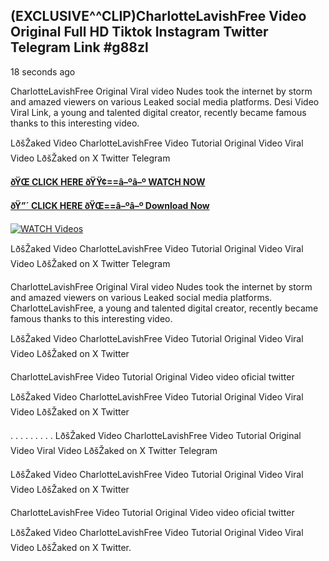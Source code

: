 ## (EXCLUSIVE^^CLIP)CharlotteLavishFree Video Original Full HD Tiktok Instagram Twitter Telegram Link #g88zl

18 seconds ago

CharlotteLavishFree Original Viral video Nudes took the internet by storm and amazed viewers on various Leaked social media platforms. Desi Video Viral Link, a young and talented digital creator, recently became famous thanks to this interesting video.

LðšŽaked Video CharlotteLavishFree Video Tutorial Original Video Viral Video LðšŽaked on X Twitter Telegram

**[ðŸŒ CLICK HERE ðŸŸ¢==â–ºâ–º WATCH NOW](https://clips-mediaa.blogspot.com/2025/02/video-viral-download.html)**

**[ðŸ”´ CLICK HERE ðŸŒ==â–ºâ–º Download Now](https://clips-mediaa.blogspot.com/2025/02/video-viral-download.html)**

[![WATCH Videos](https://i.imgur.com/dJHk4Zq.gif)](https://clips-mediaa.blogspot.com/2025/02/video-viral-download.html)

LðšŽaked Video CharlotteLavishFree Video Tutorial Original Video Viral Video LðšŽaked on X Twitter Telegram

CharlotteLavishFree Original Viral video Nudes took the internet by storm and amazed viewers on various Leaked social media platforms. CharlotteLavishFree, a young and talented digital creator, recently became famous thanks to this interesting video.

LðšŽaked Video CharlotteLavishFree Video Tutorial Original Video Viral Video LðšŽaked on X Twitter

CharlotteLavishFree Video Tutorial Original Video video oficial twitter

LðšŽaked Video CharlotteLavishFree Video Tutorial Original Video Viral Video LðšŽaked on X Twitter

. . . . . . . . . LðšŽaked Video CharlotteLavishFree Video Tutorial Original Video Viral Video LðšŽaked on X Twitter Telegram

LðšŽaked Video CharlotteLavishFree Video Tutorial Original Video Viral Video LðšŽaked on X Twitter

CharlotteLavishFree Video Tutorial Original Video video oficial twitter

LðšŽaked Video CharlotteLavishFree Video Tutorial Original Video Viral Video LðšŽaked on X Twitter.
